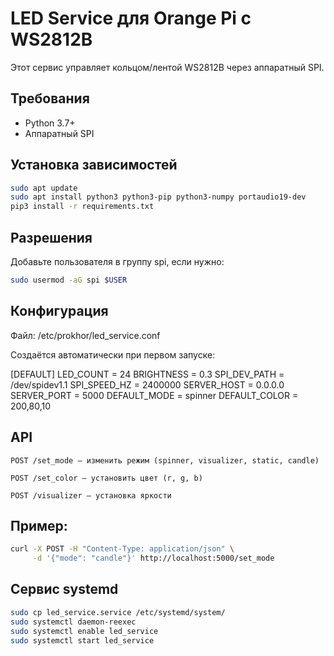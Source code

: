 # LED Service для Orange Pi с WS2812B

Этот сервис управляет кольцом/лентой WS2812B через аппаратный SPI.


## Требования
- Python 3.7+
- Аппаратный SPI

## Установка зависимостей

```bash
sudo apt update
sudo apt install python3 python3-pip python3-numpy portaudio19-dev
pip3 install -r requirements.txt
```

## Разрешения

Добавьте пользователя в группу spi, если нужно:
```bash
sudo usermod -aG spi $USER
```
## Конфигурация

Файл: /etc/prokhor/led_service.conf

Создаётся автоматически при первом запуске:

[DEFAULT]
LED_COUNT = 24
BRIGHTNESS = 0.3
SPI_DEV_PATH = /dev/spidev1.1
SPI_SPEED_HZ = 2400000
SERVER_HOST = 0.0.0.0
SERVER_PORT = 5000
DEFAULT_MODE = spinner
DEFAULT_COLOR = 200,80,10

## API

    POST /set_mode — изменить режим (spinner, visualizer, static, candle)

    POST /set_color — установить цвет (r, g, b)

    POST /visualizer — установка яркости

## Пример:
```bash
curl -X POST -H "Content-Type: application/json" \
     -d '{"mode": "candle"}' http://localhost:5000/set_mode
```
## Сервис systemd

```bash
sudo cp led_service.service /etc/systemd/system/
sudo systemctl daemon-reexec
sudo systemctl enable led_service
sudo systemctl start led_service
```
